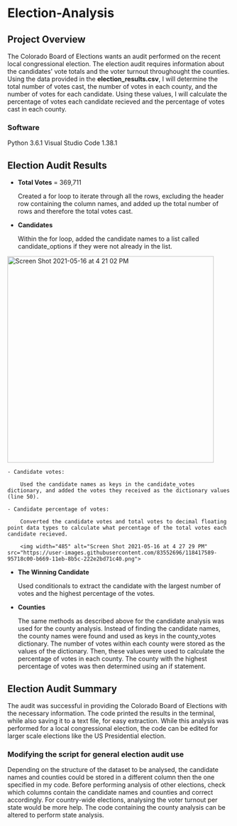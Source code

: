 # Election-Analysis

## Project Overview
The Colorado Board of Elections wants an audit performed on the recent local congressional election. The election audit requires information about the candidates' vote totals and the voter turnout throughought the counties. Using the data provided in the **election_results.csv**, I will determine the total number of votes cast, the number of votes in each county, and the number of votes for each candidate. Using these values, I will calculate the percentage of votes each candidate recieved and the percentage of votes cast in each county.
### Software
Python 3.6.1
Visual Studio Code 1.38.1

## Election Audit Results

* **Total Votes** = 369,711

    Created a for loop to iterate through all the rows, excluding the header row containing the column names, and added up the total number of rows and therefore the total votes cast.

* **Candidates**

    Within the for loop, added the candidate names to a list called candidate_options if they were not already in the list.
    
<img width="465" alt="Screen Shot 2021-05-16 at 4 21 02 PM" src="https://user-images.githubusercontent.com/83552696/118417585-8c80ba80-b669-11eb-9350-28c177869850.png">

    - Candidate votes:

        Used the candidate names as keys in the candidate_votes dictionary, and added the votes they received as the dictionary values (line 50).

    - Candidate percentage of votes:

        Converted the candidate votes and total votes to decimal floating point data types to calculate what percentage of the total votes each candidate recieved.
        
        <img width="485" alt="Screen Shot 2021-05-16 at 4 27 29 PM" src="https://user-images.githubusercontent.com/83552696/118417589-95718c00-b669-11eb-8b5c-222e2bd71c40.png">


* **The Winning Candidate**

    Used conditionals to extract the candidate with the largest number of votes and the highest percentage of the votes.

* **Counties**

    The same methods as described above for the candidate analysis was used for the county analysis. Instead of finding the candidate names, the county names were found and used as keys in the county_votes dictionary. The number of votes within each county were stored as the values of the dictionary. Then, these values were used to calculate the percentage of votes in each county. The county with the highest percentage of votes was then determined using an if statement.

## Election Audit Summary

The audit was successful in providing the Colorado Board of Elections with the necessary information. The code printed the results in the terminal, while also saving it to a text file, for easy extraction. While this analysis was performed for a local congressional election, the code can be edited for larger scale elections like the US Presidential election. 

### Modifying the script for general election audit use
Depending on the structure of the dataset to be analysed, the candidate names and counties could be stored in a different column then the one specified in my code. Before performing analysis of other elections, check which columns contain the candidate names and counties and correct accordingly.
For country-wide elections, analysing the voter turnout per state would be more help. The code containing the county analysis can be altered to perform state analysis.
